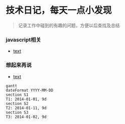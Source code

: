 # 技术日记，每天一点小发现

> 记录工作中碰到的有趣的问题，方便以后查找及总结

### javascript相关

 - [text](https://link)

### 想起来再说

 - [text](https://link)

```
gantt
dateFormat YYYY-MM-DD
section S1
T1: 2014-01-01, 9d
section S2
T2: 2014-01-11, 9d
section S3
T3: 2014-01-02, 9d
```
